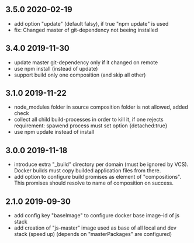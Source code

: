 ## 3.5.0 2020-02-19
* add option "update" (default falsy), if true "npm update" is used
* fix: Changed master of git-dependency not beeing installed

## 3.4.0 2019-11-30
* update master git-dependency only if it changed on remote
* use npm install (instead of update)
* support build only one composition (and skip all other)

## 3.1.0 2019-11-22
* node_modules folder in source composition folder is not allowed, added check
* collect all child build-processes in order to kill it, if one rejects
  requirement: spawend process must set option {detached:true}
* use npm update instead of install

## 3.0.0 2019-11-18
* introduce extra "\_build" directory per domain (must be ignored by VCS). Docker builds must copy builded application files from there.
* add option to configure build promises as element of "compositions". This promises should resolve to name of composition on success.

## 2.1.0 2019-09-30
* add config key "baseImage" to configure docker base image-id of js stack
* add creation of "js-master" image used as base of all local and dev stack (speed up)
  (depends on "masterPackages" are configured)